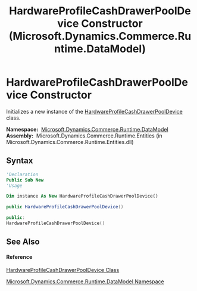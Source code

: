 ﻿---
title: HardwareProfileCashDrawerPoolDevice Constructor  (Microsoft.Dynamics.Commerce.Runtime.DataModel)
TOCTitle: HardwareProfileCashDrawerPoolDevice Constructor
ms:assetid: M:Microsoft.Dynamics.Commerce.Runtime.DataModel.HardwareProfileCashDrawerPoolDevice.#ctor
ms:mtpsurl: https://technet.microsoft.com/en-us/library/microsoft.dynamics.commerce.runtime.datamodel.hardwareprofilecashdrawerpooldevice.hardwareprofilecashdrawerpooldevice(v=AX.60)
ms:contentKeyID: 65319562
ms.date: 05/18/2015
mtps_version: v=AX.60
f1_keywords:
- Microsoft.Dynamics.Commerce.Runtime.DataModel.HardwareProfileCashDrawerPoolDevice.#ctor
dev_langs:
- CSharp
- C++
- VB
---

# HardwareProfileCashDrawerPoolDevice Constructor

Initializes a new instance of the [HardwareProfileCashDrawerPoolDevice](hardwareprofilecashdrawerpooldevice-class-microsoft-dynamics-commerce-runtime-datamodel.md) class.

**Namespace:**  [Microsoft.Dynamics.Commerce.Runtime.DataModel](microsoft-dynamics-commerce-runtime-datamodel-namespace.md)  
**Assembly:**  Microsoft.Dynamics.Commerce.Runtime.Entities (in Microsoft.Dynamics.Commerce.Runtime.Entities.dll)

## Syntax

``` vb
'Declaration
Public Sub New
'Usage

Dim instance As New HardwareProfileCashDrawerPoolDevice()
```

``` csharp
public HardwareProfileCashDrawerPoolDevice()
```

``` c++
public:
HardwareProfileCashDrawerPoolDevice()
```

## See Also

#### Reference

[HardwareProfileCashDrawerPoolDevice Class](hardwareprofilecashdrawerpooldevice-class-microsoft-dynamics-commerce-runtime-datamodel.md)

[Microsoft.Dynamics.Commerce.Runtime.DataModel Namespace](microsoft-dynamics-commerce-runtime-datamodel-namespace.md)

